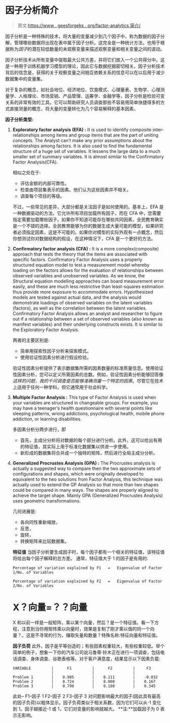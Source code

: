 # 因子分析简介

> 原文:[https://www . geesforgeks . org/factor-analytics 简介/](https://www.geeksforgeeks.org/introduction-to-factor-analytics/)

因子分析是一种特殊的技术，将大量的变量减少到几个因子中，称为数据的因子分解，管理哪些数据将出现在表中属于因子分析。这完全是一种统计方法，也用于根据称为*因子*的潜在较低数量的未观察变量来描述观察变量和相关变量之间的波动。

因子分析技术从所有变量中提取最大公共方差，并将它们放入一个公共得分中。这是一种用于训练机器学习模型的理论，因此它与数据挖掘密切相关。因子分析技术背后的信念是，获得的关于观察变量之间相互依赖关系的信息可以在以后用于减少数据集中的变量集。

对于复杂的概念，如社会地位、经济地位、饮食模式、心理量表、生物学、心理测量学、人格理论、市场营销、产品管理、运筹学、金融学等，因子分析是检验可变关系的非常有效的工具。它可以帮助研究人员调查那些不容易用简单快捷得多的方式直接测量的概念，将大量的变量转化为几个容易解释的基本因素。

**因子分析类型:**

1.  **Exploratory factor analysis (EFA) :**
    It is used to identify composite inter-relationships among items and group items that are the part of uniting concepts. The Analyst can’t make any prior assumptions about the relationships among factors. It is also used to find the fundamental structure of a huge set of variables. It lessens the large data to a much smaller set of summary variables. It is almost similar to the Confirmatory Factor Analysis(CFA).

    相似之处在于:

    *   评估金额的内部可靠性。
    *   检查由项目集表示的因素。他们认为这些因素并不相关。
    *   调查每个项目的等级。

    不过，一些常见的差异，大部分都是关注因子是如何使用的。基本上，EFA 是一种数据驱动的方法，它允许所有项目加载所有因子，而在 CFA 中，您需要指定需要加载哪些因子。如果你不知道可能存在哪些共同因素，全民教育确实是一个不错的选择。全民教育能够为你的数据生成大量可能的模型，如果研究者必须指定因素，这是不可能的。如果你对模型的实际外观有一点概念，然后你想测试你对数据结构的假设，在这种情况下，CFA 是一个更好的方法。

2.  **Confirmatory factor analysis (CFA) :**
    It is a more complex(composite) approach that tests the theory that the items are associated with specific factors. Confirmatory Factor Analysis uses a properly structured equation model to test a measurement model whereby loading on the factors allows for the evaluation of relationships between observed variables and unobserved variables.
    As we know, the Structural equation modelling approaches can board measurement error easily, and these are much less restrictive than least-squares estimation thus provide more exposure to accommodate errors. Hypothesized models are tested against actual data, and the analysis would demonstrate loadings of observed variables on the latent variables (factors), as well as the correlation between the latent variables.
    Confirmatory Factor Analysis allows an analyst and researcher to figure out if a relationship between a set of observed variables (also known as manifest variables) and their underlying constructs exists. It is similar to the Exploratory Factor Analysis.

    两者的主要区别是:

    *   简单用探索性因子分析来探索模式。
    *   使用验证性因素分析进行假设检验。

    验证性因素分析提供了表示数据集所需的因素数量的标准质量信息。使用验证性因素分析，您可以定义所需因素的总数。例如，验证性因素分析能够回答像*这样的问题，我的千问调查是否能够准确测量一个特定的因素*。尽管它在技术上适用于任何一种学科，但它通常用于社会科学。

3.  **Multiple Factor Analysis :**
    This type of Factor Analysis is used when your variables are structured in changeable groups. For example, you may have a teenager’s health questionnaire with several points like sleeping patterns, wrong addictions, psychological health, mobile phone addiction, or learning disabilities.

    多因素分析分两步进行，即

    *   首先，主成分分析将对数据的每个部分进行分析。此外，这可以给出有用的特征值，其实际上用于标准化数据集以供进一步使用。
    *   新形成的数据集将合并成一个独特的矩阵，然后进行全局主成分分析。
4.  **Generalized Procrustes Analysis (GPA) :**
    The Procrustes analysis is actually a suggested way to compare then the two approximate sets of configurations and shapes, which were originally developed to equivalent to the two solutions from Factor Analysis, this technique was actually used to extend the GP Analysis so that more than two shapes could be compared in many ways. The shapes are properly aligned to achieve the target shape. Mainly GPA (Generalized Procrustes Analysis) uses geometric transformations.

    几何进展是:

    *   各向同性重新缩放，
    *   反思，
    *   旋转，
    *   转换矩阵来比较数据集。

    **特征值**
    当因子分析要生成因子时，每个因子都有一个相关的特征值，该特征值将给出每个因子解释的总方差。
    通常，特征值大于 1 的因子是有用的:

    ```
    Percentage of variation explained by F1   =   Eigenvalue of Factor 1/No. of Variables

    Percentage of variation explained by F2   =   Eigenvalue of Factor 2/No. of Variables

    ```

    # X？向量=？？向量
    X 和以前一样是一般矩阵，乘以某个向量，然后？是一个特征值。看一下方程，注意到当你用矩阵乘以向量时，效果是复制了刚才乘以值的同一个向量？。这是不寻常的行为，赚取矢量和数量？特殊名称:特征向量和特征值。

    **因子负荷**
    此外，因子是平等创造的；有些因素权重较大，有些权重较低。举个简单的例子，想象一下你的汽车公司说马鲁蒂·铃木正在进行一项调查，包括电话调查、身体调查、谷歌表格等。对于客户满意度，结果显示以下因素负载:

    ```
    VARIABLE         |      F1         |      F2         |     F3
                     |                 |                 |
    Problem 1        |    0.985        |    0.111        |    -0.032
    Problem 2        |    0.724        |    0.008        |    0.167
    Problem 3        |    0.798        |    0.180        |    0.345

    ```

    此处–
    F1–因子 1
    F2–因子 2
    F3–因子 3
    对问题影响最大的因子(因此具有最高的因子负荷)以粗体显示。因子负荷类似于相关系数，因为它们可以从-1 变化到 1。因子越接近-1 或 1，它们对变量的影响就越大。
    **注:**加载因子为 0 表示无影响。